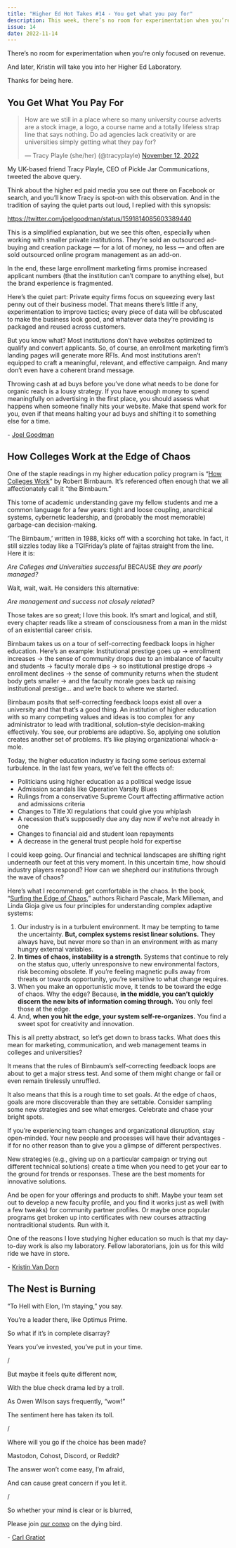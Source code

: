 ```yaml
---
title: "Higher Ed Hot Takes #14 - You get what you pay for"
description: This week, there’s no room for experimentation when you’re only focused on revenue.
issue: 14
date: 2022-11-14
---
```


There’s no room for experimentation when you’re only focused on revenue.

And later, Kristin will take you into her Higher Ed Laboratory.

Thanks for being here.

You Get What You Pay For
------------------------

> How are we still in a place where so many university course adverts are a stock image, a logo, a course name and a totally lifeless strap line that says nothing. Do ad agencies lack creativity or are universities simply getting what they pay for?
>
> — Tracy Playle (she/her) (@tracyplayle) [November 12, 2022](https://twitter.com/tracyplayle/status/1591494807607721985?ref_src=twsrc%5Etfw)

My UK-based friend Tracy Playle, CEO of Pickle Jar Communications, tweeted the above query.

Think about the higher ed paid media you see out there on Facebook or search, and you’ll know Tracy is spot-on with this observation. And in the tradition of saying the quiet parts out loud, I replied with this synopsis:

<https://twitter.com/joelgoodman/status/1591814085603389440>

This is a simplified explanation, but we see this often, especially when working with smaller private institutions. They’re sold an outsourced ad-buying and creation package — for a lot of money, no less — and often are sold outsourced online program management as an add-on.

In the end, these large enrollment marketing firms promise increased applicant numbers (that the institution can’t compare to anything else), but the brand experience is fragmented.

Here’s the quiet part: Private equity firms focus on squeezing every last penny out of their business model. That means there’s little if any, experimentation to improve tactics; every piece of data will be obfuscated to make the business look good, and whatever data they’re providing is packaged and reused across customers.

But you know what? Most institutions don’t have websites optimized to qualify and convert applicants. So, of course, an enrollment marketing firm’s landing pages will generate more RFIs. And most institutions aren’t equipped to craft a meaningful, relevant, and effective campaign. And many don’t even have a coherent brand message.

Throwing cash at ad buys before you’ve done what needs to be done for organic reach is a lousy strategy. If you have enough money to spend meaningfully on advertising in the first place, you should assess what happens when someone finally hits your website. Make that spend work for you, even if that means halting your ad buys and shifting it to something else for a time.

\- [Joel Goodman](https://twitter.com/joelgoodman?utm_campaign=Higher%20Ed%20Hot%20Takes&utm_medium=email&utm_source=Revue%20newsletter)

How Colleges Work at the Edge of Chaos
--------------------------------------

One of the staple readings in my higher education policy program is “[How Colleges Work](https://www.thriftbooks.com/w/how-colleges-work-the-cybernetics-of-academic-organization-and-leadership-jossey-bass-higher-and-adult-education-series_robert-birnbaum/255902/item/7954198/?gclid=Cj0KCQiAgribBhDkARIsAASA5bsD6RwOkdFbq0iqMXAsNP1Pt3OQMzJ1TvJr5DudpCHK9LVTbbZXnz0aAuTIEALw_wcB&utm_campaign=Higher%20Ed%20Hot%20Takes&utm_medium=email&utm_source=Revue%20newsletter#idiq=7954198&edition=2302137)” by Robert Birnbaum. It’s referenced often enough that we all affectionately call it “the Birnbaum.”

This tome of academic understanding gave my fellow students and me a common language for a few years: tight and loose coupling, anarchical systems, cybernetic leadership, and (probably the most memorable) garbage-can decision-making.

‘The Birnbaum,’ written in 1988, kicks off with a scorching hot take. In fact, it still sizzles today like a TGIFriday’s plate of fajitas straight from the line. Here it is:

_Are Colleges and Universities successful_ BECAUSE _they are poorly managed?_

Wait, wait, wait. He considers this alternative:

_Are management and success not closely related?_

Those takes are so great; I love this book. It’s smart and logical, and still, every chapter reads like a stream of consciousness from a man in the midst of an existential career crisis.

Birnbaum takes us on a tour of self-correcting feedback loops in higher education. Here’s an example: Institutional prestige goes up → enrollment increases → the sense of community drops due to an imbalance of faculty and students → faculty morale dips → so institutional prestige drops → enrollment declines → the sense of community returns when the student body gets smaller → and the faculty morale goes back up raising institutional prestige… and we’re back to where we started.

Birnbaum posits that self-correcting feedback loops exist all over a university and that that’s a good thing. An institution of higher education with so many competing values and ideas is too complex for any administrator to lead with traditional, solution-style decision-making effectively. You see, our problems are adaptive. So, applying one solution creates another set of problems. It’s like playing organizational whack-a-mole.

Today, the higher education industry is facing some serious external turbulence. In the last few years, we’ve felt the effects of:

* Politicians using higher education as a political wedge issue
* Admission scandals like Operation Varsity Blues
* Rulings from a conservative Supreme Court affecting affirmative action and admissions criteria
* Changes to Title XI regulations that could give you whiplash
* A recession that’s supposedly due any day now if we’re not already in one
* Changes to financial aid and student loan repayments
* A decrease in the general trust people hold for expertise

I could keep going. Our financial and technical landscapes are shifting right underneath our feet at this very moment. In this uncertain time, how should industry players respond? How can we shepherd our institutions through the wave of chaos?

Here’s what I recommend: get comfortable in the chaos. In the book, “[Surfing the Edge of Chaos](https://www.thriftbooks.com/w/surfing-the-edge-of-chaos-the-laws-of-nature-and-the-new-laws-of-business_richard-pascale_linda-gioja/395079/item/3767553/?gclid=Cj0KCQiAgribBhDkARIsAASA5buA9XR8CcBWoffYtE75gvtu3AZ4laUFcpCQvlTuyLXl2WAw3mpOiEcaAmbwEALw_wcB&utm_campaign=Higher%20Ed%20Hot%20Takes&utm_medium=email&utm_source=Revue%20newsletter#idiq=3767553&edition=3240105),” authors Richard Pascale, Mark Milleman, and Linda Gioja give us four principles for understanding complex adaptive systems:

1. Our industry is in a turbulent environment. It may be tempting to tame the uncertainty. **But, complex systems resist linear solutions.** They always have, but never more so than in an environment with as many hungry external variables.
2. **In times of chaos, instability is a strength**. Systems that continue to rely on the status quo, utterly unresponsive to new environmental factors, risk becoming obsolete. If you’re feeling magnetic pulls away from threats or towards opportunity, you’re sensitive to what change requires.
3. When you make an opportunistic move, it tends to be toward the edge of chaos. Why the edge? Because, **in the middle, you can’t quickly discern the new bits of information coming through.** You only feel those at the edge.
4. And, **when you hit the edge, your system self-re-organizes.** You find a sweet spot for creativity and innovation.

This is all pretty abstract, so let’s get down to brass tacks. What does this mean for marketing, communication, and web management teams in colleges and universities?

It means that the rules of Birnbaum’s self-correcting feedback loops are about to get a major stress test. And some of them might change or fail or even remain tirelessly unruffled.

It also means that this is a rough time to set goals. At the edge of chaos, goals are more discoverable than they are settable. Consider sampling some new strategies and see what emerges. Celebrate and chase your bright spots.

If you’re experiencing team changes and organizational disruption, stay open-minded. Your new people and processes will have their advantages - if for no other reason than to give you a glimpse of different perspectives.

New strategies (e.g., giving up on a particular campaign or trying out different technical solutions) create a time when you need to get your ear to the ground for trends or responses. These are the best moments for innovative solutions.

And be open for your offerings and products to shift. Maybe your team set out to develop a new faculty profile, and you find it works just as well (with a few tweaks) for community partner profiles. Or maybe once popular programs get broken up into certificates with new courses attracting nontraditional students. Run with it.

One of the reasons I love studying higher education so much is that my day-to-day work is also my laboratory. Fellow laboratorians, join us for this wild ride we have in store.

\- [Kristin Van Dorn](https://twitter.com/yossariansghost?utm_campaign=Higher%20Ed%20Hot%20Takes&utm_medium=email&utm_source=Revue%20newsletter)

The Nest is Burning
-------------------

“To Hell with Elon, I’m staying,” you say.

You’re a leader there, like Optimus Prime.

So what if it’s in complete disarray?

Years you’ve invested, you’ve put in your time.

/

But maybe it feels quite different now,

With the blue check drama led by a troll.

As Owen Wilson says frequently, “wow!”

The sentiment here has taken its toll.

/

Where will you go if the choice has been made?

Mastodon, Cohost, Discord, or Reddit?

The answer won’t come easy, I’m afraid,

And can cause great concern if you let it.

/

So whether your mind is clear or is blurred,

Please join [our convo](https://twitter.com/braverymedia/status/1591147323668992001?utm_campaign=Higher%20Ed%20Hot%20Takes&utm_medium=email&utm_source=Revue%20newsletter) on the dying bird.

\- [Carl Gratiot](https://twitter.com/CarlGratiot?utm_campaign=Higher%20Ed%20Hot%20Takes&utm_medium=email&utm_source=Revue%20newsletter)
